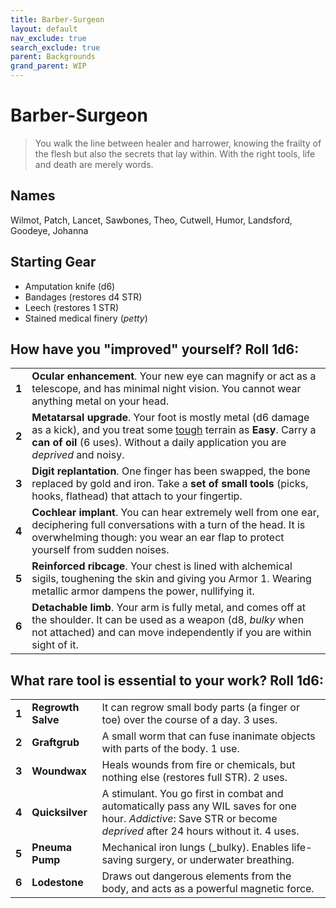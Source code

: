 ```yaml
---
title: Barber-Surgeon
layout: default
nav_exclude: true
search_exclude: true
parent: Backgrounds
grand_parent: WIP
---
```


# Barber-Surgeon

> You walk the line between healer and harrower, knowing the frailty of the flesh but also the secrets that lay within. With the right tools, life and death are merely words.

## Names
Wilmot, Patch, Lancet, Sawbones, Theo, Cutwell, Humor, Landsford, Goodeye, Johanna  

## Starting Gear
 
- Amputation knife (d6)
- Bandages (restores d4 STR)
- Leech (restores 1 STR)
- Stained medical finery (_petty_)

## How have you "improved" yourself? Roll 1d6:

|       |                                                                                                                                                                                                                                                                                             |
| ----- | ------------------------------------------------------------------------------------------------------------------------------------------------------------------------------------------------------------------------------------------------------------------------------------------- |
| **1** | **Ocular enhancement**. Your new eye can magnify or act as a telescope, and has minimal night vision. You cannot wear anything metal on your head.                                                                                                                                          |
| **2** | **Metatarsal upgrade**. Your foot is mostly metal (d6 damage as a kick), and you treat some [tough](https://cairnrpg.com/wip/2e/wilderness-exploration/#terrain-difficulty) terrain as **Easy**. Carry a **can of oil** (6 uses). Without a daily application you are _deprived_ and noisy. |
| **3** | **Digit replantation**. One finger has been swapped, the bone replaced by gold and iron. Take a **set of small tools** (picks, hooks, flathead) that attach to your fingertip.                                                                                                              |
| **4** | **Cochlear implant**. You can hear extremely well from one ear, deciphering full conversations with a turn of the head. It is overwhelming though: you wear an ear flap to protect yourself from sudden noises.                                                                             |
| **5** | **Reinforced ribcage**. Your chest is lined with alchemical sigils, toughening the skin and giving you Armor 1. Wearing metallic armor dampens the power, nullifying it.                                                                                                                    |
| **6** | **Detachable limb**. Your arm is fully metal, and comes off at the shoulder. It can be used as a weapon (d8, _bulky_ when not attached) and can move independently if you are within sight of it.                                                                                           |

## What rare tool is essential to your work? Roll 1d6:

|       |                    |                                                                                                                                                                                                              |
| ----- | ------------------ | ------------------------------------------------------------------------------------------------------------------------------------------------------------------------------------------------------------ |
| **1** | **Regrowth Salve** | It can regrow small body parts (a finger or toe) over the course of a day. 3 uses.                                                                                                                           |
| **2** | **Graftgrub**      | A small worm that can fuse inanimate objects with parts of the body.  1 use.                                                                                                                                 |
| **3** | **Woundwax**       | Heals wounds from fire or chemicals, but nothing else (restores full STR). 2 uses.                                                                                                                           |
| **4** | **Quicksilver**    | A stimulant. You go first in combat and automatically pass any WIL saves for one hour. _Addictive_: Save STR or become _deprived_ after 24 hours without it. 4 uses. |
| **5** | **Pneuma Pump**    | Mechanical iron lungs (_bulky). Enables life-saving surgery, or underwater breathing.                                                                                                                        |
| **6** | **Lodestone**      | Draws out dangerous elements from the body, and acts as a powerful magnetic force.                                                                                                                           |
